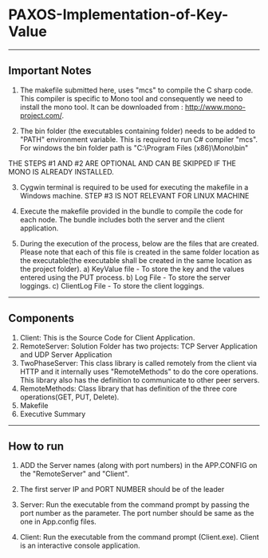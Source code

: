 # PAXOS-Implementation-of-Key-Value

---------------------------------------------------------------------------------------------------------------------------
Important Notes
----------------------------------------------------------------------------------------------------------------------------
1) The makefile submitted here, uses "mcs" to compile the C sharp code. This compiler is specific to Mono tool and consequently we need to install the mono tool. It can be downloaded from : http://www.mono-project.com/.

2) The bin folder (the executables containing folder) needs to be added to "PATH" environment variable.
This is required to run C# compiler "mcs". For windows the bin folder path is "C:\Program Files (x86)\Mono\bin"

THE STEPS #1 AND #2 ARE OPTIONAL AND CAN BE SKIPPED IF THE MONO IS ALREADY INSTALLED.

3) Cygwin terminal is required to be used for executing the makefile in a Windows machine.
STEP #3 IS NOT RELEVANT FOR LINUX MACHINE

4) Execute the makefile provided in the bundle to compile the code for each node. The bundle includes both the server and the client application.

5) During the execution of the process, below are the files that are created. Please note that each of this file is created in the same folder location as the executable(the executable shall be created in the same location as the project folder).
	a) KeyValue file - To store the key and the values entered using the PUT process.
	b) Log File - To store the server loggings.
	c) ClientLog File - To store the client loggings.
--------------------------------------------------------------------------------------------------------------------------------------------------
Components
--------------------------------------------------------------------------------------------------------------------------------------------------
1. Client: This is the Source Code for Client Application.
2. RemoteServer: Solution Folder has two projects: TCP Server Application and UDP Server Application
3. TwoPhaseServer: This class library is called remotely from the client via HTTP and it internally uses "RemoteMethods" to do the core operations. This library also has the definition to communicate to other peer servers.
4. RemoteMethods: Class library that has definition of the three core operations(GET, PUT, Delete).
4. Makefile
5. Executive Summary

--------------------------------------------------------------------------------------------------------------------------------------------------
How to run
--------------------------------------------------------------------------------------------------------------------------------------------------
1. ADD the Server names (along with port numbers) in the APP.CONFIG on the "RemoteServer" and "Client". 

2. The first server IP and PORT NUMBER should be of the leader

3.  Server: Run the executable from the command prompt by passing the port number as the parameter. The port number should be same as the one in App.config files.

4. Client: Run the executable from the command prompt (Client.exe). 
   Client is an interactive console application.
    

 
